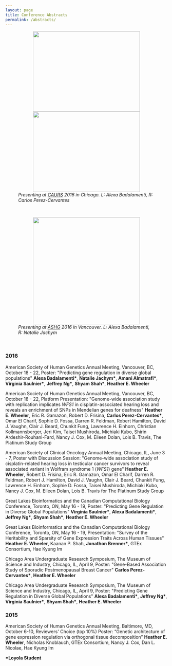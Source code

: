 ```yaml
---
layout: page
title: Conference Abstracts
permalink: /abstracts/
---
```

<figure>
    <center><img src="{{ site.baseurl }}/images/IMG_0005.jpg" width="333px" height="250px" />
	<img src="{{ site.baseurl }}/images/IMG_0006.jpg" width="333px" height="250px" /></center>
<figcaption>
        <i>Presenting at <a href="http://www.caurs.com/">CAURS</a> 2016 in Chicago. L: Alexa Badalamenti, R: Carlos Perez-Cervantes</i>
</figcaption>
</figure>
<br>

<figure>
    <center><img src="{{ site.baseurl }}/images/aly-natalie-ashg.png" width="333px" height="333px"/></center>
<figcaption>
        <i>Presenting at <a href="http://www.ashg.org/">ASHG</a> 2016 in Vancouver. L: Alexa Badalamenti, R: Natalie Jachym</i>
</figcaption>
</figure>
<br>

### 2016
American Society of Human Genetics Annual Meeting, Vancouver, BC, October 18 - 22, Poster: "Predicting gene regulation in diverse global populations" **Alexa Badalamenti\***, **Natalie Jachym\***, **Amani Almatrafi\***, **Virginia Saulnier\***, **Jeffrey Ng\***, **Shyam Shah\***, **Heather E. Wheeler**

American Society of Human Genetics Annual Meeting, Vancouver, BC, October 18 - 22, Platform Presentation: "Genome-wide association study with replication implicates *WFS1* in cisplatin-associated hearing loss and reveals an enrichment of SNPs in Mendelian genes for deafness" **Heather E. Wheeler**, Eric R. Gamazon, Robert D. Frisina, **Carlos Perez-Cervantes\***, Omar El Charif, Sophie D. Fossa, Darren R. Feldman, Robert Hamilton, David J. Vaughn, Clair J. Beard, Chunkit Fung, Lawrence H. Einhorn, Christian Kollmannsberger, Jeri Kim, Taisei Mushiroda, Michiaki Kubo, Shirin Ardeshir-Rouhani-Fard, Nancy J. Cox, M. Eileen Dolan, Lois B. Travis, The Platinum Study Group

American Society of Clinical Oncology Annual Meeting, Chicago, IL, June 3 - 7, Poster with Discussion Session: "Genome-wide association study of cisplatin-related hearing loss in testicular cancer survivors to reveal associated variant in Wolfram syndrome 1 (*WFS1*) gene" **Heather E. Wheeler**, Robert D. Frisina, Eric R. Gamazon, Omar El Charif, Darren R. Feldman, Robert J. Hamilton, David J. Vaughn, Clair J. Beard, Chunkit Fung, Lawrence H. Einhorn, Sophie D. Fossa, Taisei Mushiroda, Michiaki Kubo, Nancy J. Cox, M. Eileen Dolan, Lois B. Travis for The Platinum Study Group

Great Lakes Bioinformatics and the Canadian Computational Biology Conference, Toronto, ON, May 16 - 19, Poster: "Predicting Gene Regulation in Diverse Global Populations" **Virginia Saulnier\***, **Alexa Badalamenti\***, **Jeffrey Ng\***, **Shyam Shah\***, **Heather E. Wheeler**

Great Lakes Bioinformatics and the Canadian Computational Biology Conference, Toronto, ON, May 16 - 19, Presentation: "Survey of the Heritability and Sparsity of Gene Expression Traits Across Human Tissues" **Heather E. Wheeler**, Kaanan P. Shah, **Jonathon Brenner\***, GTEx Consortium, Hae Kyung Im

Chicago Area Undergraduate Research Symposium, The Museum of Science and Industry, Chicago, IL, April 9, Poster: "Gene-Based Association Study of Sporadic Postmenopausal Breast Cancer" **Carlos Perez-Cervantes\***, **Heather E. Wheeler**

Chicago Area Undergraduate Research Symposium, The Museum of Science and Industry, Chicago, IL, April 9, Poster: "Predicting Gene Regulation in Diverse Global Populations" **Alexa Badalamenti\***, **Jeffrey Ng\***, **Virginia Saulnier\***, **Shyam Shah\***, **Heather E. Wheeler**

### 2015 

American Society of Human Genetics Annual Meeting, Baltimore, MD, October 6-10, Reviewers' Choice (top 10%) Poster: “Genetic architecture of gene expression regulation via orthogonal tissue decomposition” **Heather E. Wheeler**, Nicholas Knoblauch, GTEx Consortium, Nancy J. Cox, Dan L. Nicolae, Hae Kyung Im**\*Loyola Student**
